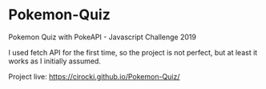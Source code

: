 # Pokemon-Quiz

Pokemon Quiz with PokeAPI - Javascript Challenge 2019

I used fetch API for the first time, so the project is not perfect, but at least it works as I initially assumed.

Project live: https://cirocki.github.io/Pokemon-Quiz/


